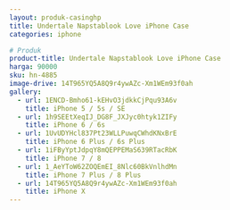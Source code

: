 ```yaml
---
layout: produk-casinghp
title: Undertale Napstablook Love iPhone Case
categories: iphone

# Produk
product-title: Undertale Napstablook Love iPhone Case
harga: 90000
sku: hn-4885
image-drive: 14T965YQ5A8Q9r4ywAZc-Xm1WEm93f0ah
gallery:
  - url: 1ENCD-Bmho61-kEHvO3jdkkCjPqu93A6v
    title: iPhone 5 / 5s / SE
  - url: 1h9SEEtXeqIJ_DG8F_JXJyc0htyk1ZIFy
    title: iPhone 6 / 6s
  - url: 1UvUDYHcl837Pt23WLLPuwqCWhdKNxBrE
    title: iPhone 6 Plus / 6s Plus
  - url: 1iFByYptJdpqY8mQEPPEMaS639RTacRbK
    title: iPhone 7 / 8
  - url: 1_AeYToW62ZOQEmEI_8Nlc60BkVnlhdMn
    title: iPhone 7 Plus / 8 Plus
  - url: 14T965YQ5A8Q9r4ywAZc-Xm1WEm93f0ah
    title: iPhone X
---
```

